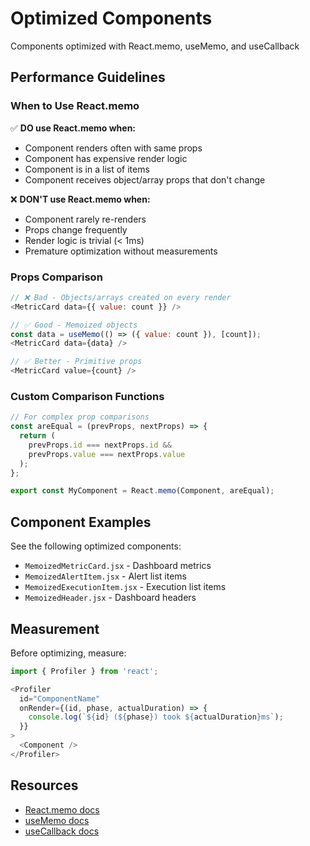 # Optimized Components

Components optimized with React.memo, useMemo, and useCallback

## Performance Guidelines

### When to Use React.memo

✅ **DO use React.memo when:**
- Component renders often with same props
- Component has expensive render logic
- Component is in a list of items
- Component receives object/array props that don't change

❌ **DON'T use React.memo when:**
- Component rarely re-renders
- Props change frequently
- Render logic is trivial (< 1ms)
- Premature optimization without measurements

### Props Comparison

```javascript
// ❌ Bad - Objects/arrays created on every render
<MetricCard data={{ value: count }} />

// ✅ Good - Memoized objects
const data = useMemo(() => ({ value: count }), [count]);
<MetricCard data={data} />

// ✅ Better - Primitive props
<MetricCard value={count} />
```

### Custom Comparison Functions

```javascript
// For complex prop comparisons
const areEqual = (prevProps, nextProps) => {
  return (
    prevProps.id === nextProps.id &&
    prevProps.value === nextProps.value
  );
};

export const MyComponent = React.memo(Component, areEqual);
```

## Component Examples

See the following optimized components:
- `MemoizedMetricCard.jsx` - Dashboard metrics
- `MemoizedAlertItem.jsx` - Alert list items
- `MemoizedExecutionItem.jsx` - Execution list items
- `MemoizedHeader.jsx` - Dashboard headers

## Measurement

Before optimizing, measure:

```javascript
import { Profiler } from 'react';

<Profiler
  id="ComponentName"
  onRender={(id, phase, actualDuration) => {
    console.log(`${id} (${phase}) took ${actualDuration}ms`);
  }}
>
  <Component />
</Profiler>
```

## Resources

- [React.memo docs](https://react.dev/reference/react/memo)
- [useMemo docs](https://react.dev/reference/react/useMemo)
- [useCallback docs](https://react.dev/reference/react/useCallback)
